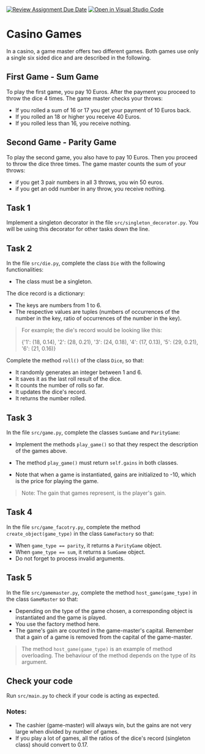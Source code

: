 [![Review Assignment Due Date](https://classroom.github.com/assets/deadline-readme-button-24ddc0f5d75046c5622901739e7c5dd533143b0c8e959d652212380cedb1ea36.svg)](https://classroom.github.com/a/XQpelFYw)
[![Open in Visual Studio Code](https://classroom.github.com/assets/open-in-vscode-718a45dd9cf7e7f842a935f5ebbe5719a5e09af4491e668f4dbf3b35d5cca122.svg)](https://classroom.github.com/online_ide?assignment_repo_id=12844152&assignment_repo_type=AssignmentRepo)
# Casino Games

In a casino, a game master offers two different games. Both games use only a single six sided dice and are described in the following.

## First Game - Sum Game
To play the first game, you pay 10 Euros. After the payment you proceed to throw the dice 4 times. The game master checks your throws:
* If you rolled a sum of 16 or 17 you get your payment of 10 Euros back.
* If you rolled an 18 or higher you receive 40 Euros.
* If you rolled less than 16, you receive nothing.

## Second Game - Parity Game
To play the second game, you also have to pay 10 Euros. Then you proceed to throw the dice three times. The game master counts the sum of your throws:
* if you get 3 pair numbers in all 3 throws, you win 50 euros.
* if you get an odd number in any throw, you receive nothing.

## Task 1
Implement a singleton decorator in the file ``src/singleton_decorator.py``. You will be using this decorator for other tasks down the line.

## Task 2
In the file ``src/die.py``, complete the class ``Die`` with the following functionalities:
* The class must be a singleton.

The dice record is a dictionary:
* The keys are numbers from 1 to 6.
* The respective values are tuples (numbers of occurrences of the number in the key, ratio of occurrences of the number in the key).


> For example; the die's record would be looking like this:
>
> {'1': (18, 0.14), '2': (28, 0.21), '3': (24, 0.18), '4': (17, 0.13), '5': (29, 0.21), '6': (21, 0.16)}
> 



Complete the method ``roll()`` of the class ``Dice``, so that:
* It randomly generates an integer between 1 and 6.
* It saves it as the last roll result of the dice.
* It counts the number of rolls so far.
* It updates the dice's record.
* It returns the number rolled.


## Task 3
In the file ``src/game.py``, complete the classes ``SumGame`` and ``ParityGame``:
* Implement the methods ``play_game()`` so that they respect the description of the games above.
* The method ``play_game()`` must return `self.gains` in both classes.

* Note that when a game is instantiated, gains are initialized to -10, which is the price for playing the game.
> Note: The gain that games represent, is the player's gain.


## Task 4
In the file ``src/game_facotry.py``, complete the method ``create_object(game_type)`` in the class ``GameFactory`` so that:
* When `game_type == parity`, it returns a ``ParityGame`` object.
* When `game_type == sum`, it returns a ``SumGame`` object.
* Do not forget to process invalid arguments.

## Task 5
In the file ``src/gamemaster.py``, complete the method ``host_game(game_type)`` in the class ``GameMaster`` so that:
* Depending on the type of the game chosen, a corresponding object is instantiated and the game is played.
* You use the factory method here.
* The game's gain are counted in the game-master's capital. Remember that a gain of a game is removed from the capital of the game-master.


> The method ``host_game(game_type)`` is an example of method overloading. The behaviour of the method depends on the type of its argument.

## Check your code
Run ``src/main.py`` to check if your code is acting as expected.

### Notes:

* The cashier (game-master) will always win, but the gains are not very large when divided by number of games.
* If you play a lot of games, all the ratios of the dice's record (singleton class) should convert to 0.17.

